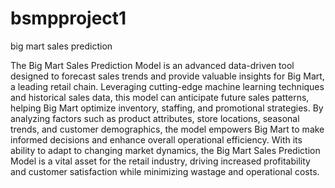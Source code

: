 # bsmpproject1
big mart sales prediction 



The Big Mart Sales Prediction Model is an advanced data-driven tool designed to forecast sales trends and provide valuable insights for Big Mart, a leading retail chain. Leveraging cutting-edge machine learning techniques and historical sales data, this model can anticipate future sales patterns, helping Big Mart optimize inventory, staffing, and promotional strategies. By analyzing factors such as product attributes, store locations, seasonal trends, and customer demographics, the model empowers Big Mart to make informed decisions and enhance overall operational efficiency. With its ability to adapt to changing market dynamics, the Big Mart Sales Prediction Model is a vital asset for the retail industry, driving increased profitability and customer satisfaction while minimizing wastage and operational costs.
